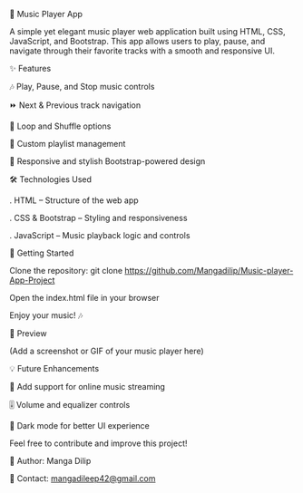 🎵 Music Player App

A simple yet elegant music player web application built using HTML, CSS, JavaScript, and Bootstrap. This app allows users to play, pause, and navigate through their favorite tracks with a smooth and responsive UI.

✨ Features

🎶 Play, Pause, and Stop music controls

⏩ Next & Previous track navigation

🔄 Loop and Shuffle options

📂 Custom playlist management

🎨 Responsive and stylish Bootstrap-powered design

🛠️ Technologies Used

. HTML – Structure of the web app

. CSS & Bootstrap – Styling and responsiveness

. JavaScript – Music playback logic and controls

🚀 Getting Started

Clone the repository: git clone https://github.com/Mangadilip/Music-player-App-Project

Open the index.html file in your browser

Enjoy your music! 🎶

📸 Preview

(Add a screenshot or GIF of your music player here)

💡 Future Enhancements

🎵 Add support for online music streaming

🎚️ Volume and equalizer controls

🌙 Dark mode for better UI experience

Feel free to contribute and improve this project!

📌 Author: Manga Dilip

📩 Contact: mangadileep42@gmail.com
